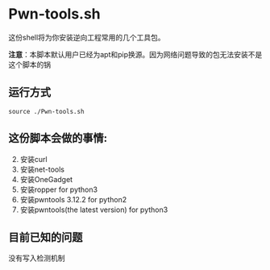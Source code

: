 # Pwn-tools.sh
这份shell将为你安装逆向工程常用的几个工具包。

**注意**：本脚本默认用户已经为apt和pip换源。因为网络问题导致的包无法安装不是这个脚本的锅

## 运行方式

```shell
source ./Pwn-tools.sh
```

## 这份脚本会做的事情:

2. 安装curl
3. 安装net-tools
4. 安装OneGadget
4. 安装ropper for python3
5. 安装pwntools 3.12.2 for python2
6. 安装pwntools(the latest version) for python3

## 目前已知的问题

没有写入检测机制
